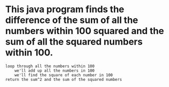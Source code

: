 # This java program finds the difference of the sum of all the numbers within 100 squared and the sum of all the squared numbers within 100.
	loop through all the numbers within 100 
		we'll add up all the numbers in 100
		we'll find the square of each number in 100
	return the sum^2 and the sum of the squared numbers